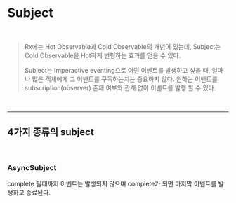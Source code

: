 Subject
======

<br/>

> Rx에는 Hot Observable과 Cold Observable의 개념이 있는데, Subject는 Cold Observable을 Hot하게 변형하는 효과를 얻을 수 있다.
>
> Subject는 Imperactive eventing으로 어떤 이벤트를 발생하고 싶을 때, 얼마나 많은 객체에게 그 이벤트를 구독하는지는 중요하지 않다. 원하는 이벤트를 subscription(observer) 존재 여부와 관계 없이 이벤트를 발행 할 수 있다.

<br/>

-------------------------

## 4가지 종류의 subject

<br/>

### AsyncSubject

complete 될때까지 이벤트는 발생되지 않으며 complete가 되면 마지막 이벤트를 발생하고 종료된다.



